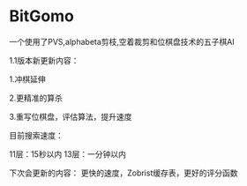 # BitGomo
一个使用了PVS,alphabeta剪枝,空着裁剪和位棋盘技术的五子棋AI

1.1版本新更新内容：

1.冲棋延伸

2.更精准的算杀

3.重写位棋盘，评估算法，提升速度

目前搜索速度：

11层：15秒以内
13层：一分钟以内

下次会更新的内容：
更快的速度，Zobrist缓存表，更好的评分函数
